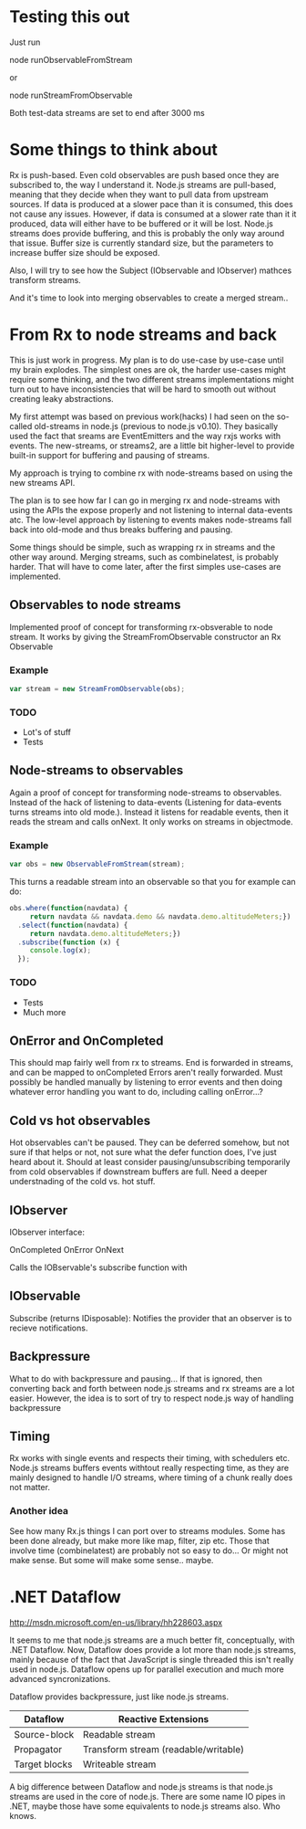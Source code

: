 # Testing this out
Just run 

node runObservableFromStream 

or

node runStreamFromObservable 


Both test-data streams are set to end after 3000 ms

# Some things to think about

Rx is push-based. Even cold observables are push based once they are subscribed to, the way I understand it. Node.js streams are pull-based, meaning that they decide when they want to pull data from upstream sources. If data is produced at a slower pace than it is consumed, this does not cause any issues. However, if data is consumed at a slower rate than it it produced, data will either have to be buffered or it will be lost. Node.js streams does provide buffering, and this is probably the only way around that issue. Buffer size is currently standard size, but the parameters to increase buffer size should be exposed.

Also, I will try to see how the Subject (IObservable and IObserver) mathces transform streams.

And it's time to look into merging observables to create a merged stream..

# From Rx to node streams and back
This is just work in progress. My plan is to do use-case by use-case until my brain explodes. The simplest ones are ok, the harder use-cases might require some thinking, and the two different streams implementations might turn out to have inconsistencies that will be hard to smooth out without creating leaky abstractions.

My first attempt was based on previous work(hacks) I had seen on the so-called old-streams in node.js (previous to node.js v0.10). They basically used the fact that sreams are EventEmitters and the way rxjs works with events. The new-streams, or streams2, are a little bit higher-level to provide built-in support for buffering and pausing of streams.

My approach is trying to combine rx with node-streams based on using the new streams API.

The plan is to see how far I can go in merging rx and node-streams with using the APIs the expose properly and not listening to internal data-events atc. The low-level approach by listening to events makes node-streams fall back into old-mode and thus breaks buffering and pausing.

Some things should be simple, such as wrapping rx in streams and the other way around. Merging streams, such as combinelatest, is probably harder. That will have to come later, after the first simples use-cases are implemented.

## Observables to node streams
Implemented proof of concept for transforming rx-obsverable to node stream.
It works by giving the StreamFromObservable constructor an Rx Observable 

### Example 
```javascript
var stream = new StreamFromObservable(obs);
```

### TODO
* Lot's of stuff
* Tests

## Node-streams to observables
Again a proof of concept for transforming node-streams to observables. Instead of the hack of listening to data-events (Listening for data-events turns streams into old mode.). Instead it listens for readable events, then it reads the stream and calls onNext. It only works on streams in objectmode.

### Example 
```javascript
var obs = new ObservableFromStream(stream);
```
This turns a readable stream into an observable so that you for example can do:

```javascript
obs.where(function(navdata) { 
     return navdata && navdata.demo && navdata.demo.altitudeMeters;})
  .select(function(navdata) { 
     return navdata.demo.altitudeMeters;})
  .subscribe(function (x) {
     console.log(x);
  });
```

### TODO
* Tests
* Much more 

## OnError and OnCompleted
This should map fairly well from rx to streams.
End is forwarded in streams, and can be mapped to onCompleted
Errors aren't really forwarded. Must possibly be handled manually by listening to error events and then doing whatever
error handling you want to do, including calling onError...?

## Cold vs hot observables
Hot observables can't be paused. They can be deferred somehow, but not sure if that helps or not, not sure what the defer function does, I've just heard about it. Should at least consider pausing/unsubscribing temporarily from cold observables if downstream buffers are full. Need a deeper understnading of the cold vs. hot stuff.

## IObserver
IObserver interface:

OnCompleted
OnError
OnNext

Calls the IOBservable's subscribe function with 
## IObservable
Subscribe (returns IDisposable): Notifies the provider that an observer is to recieve notifications. 

## Backpressure 
What to do with backpressure and pausing...
If that is ignored, then converting back and forth between node.js streams and rx streams are a lot easier.
However, the idea is to sort of try to respect node.js way of handling backpressure

## Timing

Rx works with single events and respects their timing, with schedulers etc. Node.js streams buffers events withtout really respecting time, as they are mainly designed to handle I/O streams, where timing of a chunk really does not matter. 

### Another idea

See how many Rx.js things I can port over to streams modules. Some has been done already, but make more like map, filter, zip etc. Those that involve time (combinelatest) are probably not so easy to do... Or might not make sense. But some will make some sense.. maybe.

# .NET Dataflow 

http://msdn.microsoft.com/en-us/library/hh228603.aspx


It seems to me that node.js streams are a much better fit, conceptually, with .NET Dataflow. Now, Dataflow does provide a lot more than node.js streams, mainly because of the fact that JavaScript is single threaded this isn't really used in node.js. Dataflow opens up for parallel execution and much more advanced syncronizations.

Dataflow provides backpressure, just like node.js streams.


Dataflow | Reactive Extensions
--- | ---
Source-block| Readable stream
Propagator| Transform stream (readable/writable)
Target blocks| Writeable stream

A big difference between Dataflow and node.js streams is that node.js streams are used in the core of node.js. There are some name IO pipes in .NET, maybe those have some equivalents to node.js streams also. Who knows. 
